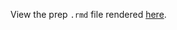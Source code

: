 View the prep `.rmd` file rendered [here](https://github.com/OHI-Science/bhi-prep/blob/draft/baltic2019/pressures/wgi_social/wgi_social_prep.rmd).
